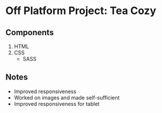 # Off Platform Project: Tea Cozy

## Components

1. HTML
2. CSS
   - SASS

## Notes

- Improved responsiveness
- Worked on images and made self-sufficient
- Improved responsiveness for tablet
